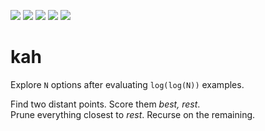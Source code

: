 ![](https://img.shields.io/badge/tests-passing-green&style=plastic)
![](https://img.shields.io/badge/Lua-2C2D72?logo=lua&logoColor=white&style=plastic)
![](https://img.shields.io/badge/purpose-xai,_optimization-blue)
![](https://img.shields.io/badge/platform-mac,_linux-orange)
[![](https://img.shields.io/badge/license-BSD2-yellow)](LICENSE.md)


# kah

Explore `N` options after evaluating `log(log(N))` examples.

Find two distant points. Score them _best, rest_.  
Prune everything closest to _rest_. Recurse on the remaining.
